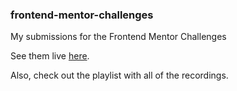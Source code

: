 ### frontend-mentor-challenges

My submissions for the Frontend Mentor Challenges

See them live <a href="https://quizzical-golick-db2910.netlify.app/">here</a>.

Also, check out the playlist with all of the recordings.
